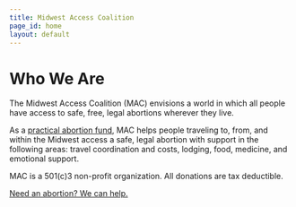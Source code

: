 ```yaml
---
title: Midwest Access Coalition
page_id: home
layout: default
---
```


<h1>Who We Are</h1>

<p>The Midwest Access Coalition (MAC) envisions a world in which all people have access to safe, free, legal abortions wherever they live.</p>

<p>As a <a href="how-it-works.html">practical abortion fund</a>, MAC helps people traveling to, from, and within the Midwest access a safe, legal abortion with support in the following areas: travel coordination and costs, lodging, food, medicine, and emotional support.</p>

<p>MAC is a 501(c)3 non-profit organization. All donations are tax deductible.</p>

<div id="learn-more-btn"> 
	<a href="support.html">Need an abortion? We can help.</a>
</div>

